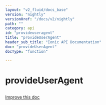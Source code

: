 ```yaml
---
layout: "v2_fluid/docs_base"
version: "nightly"
versionHref: "/docs/v2/nightly"
path: ""
category: api
id: "provideuseragent"
title: "provideUserAgent"
header_sub_title: "Ionic API Documentation"
doc: "provideUserAgent"
docType: "function"

---
```










<h1 class="api-title">
<a class="anchor" name="provide-user-agent" href="#provide-user-agent"></a>

provideUserAgent





</h1>

<a class="improve-v2-docs" href="http://github.com/driftyco/ionic/edit/master//src/module.ts#L202">
Improve this doc
</a>










<!-- @usage tag -->


<!-- @property tags -->



<!-- instance methods on the class -->




<!-- related link --><!-- end content block -->


<!-- end body block -->

